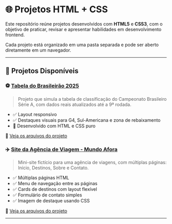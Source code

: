# 🌐 Projetos HTML + CSS

Este repositório reúne projetos desenvolvidos com **HTML5** e **CSS3**, com o objetivo de praticar, revisar e apresentar habilidades em desenvolvimento frontend.

Cada projeto está organizado em uma pasta separada e pode ser aberto diretamente em um navegador.

---

## 📁 Projetos Disponíveis

### ⚽ [Tabela do Brasileirão 2025](./tabela-brasileirao)

> Projeto que simula a tabela de classificação do Campeonato Brasileiro Série A, com dados reais atualizados até a 9ª rodada.

- ✅ Layout responsivo
- ✅ Destaques visuais para G4, Sul-Americana e zona de rebaixamento
- 📄 Desenvolvido com HTML e CSS puro

🔗 [Veja os arquivos do projeto](./tabela-brasileirao/)

### ✈️ [Site da Agência de Viagem - Mundo Afora](./agencia-viagem)

> Mini-site fictício para uma agência de viagens, com múltiplas páginas: Início, Destinos, Sobre e Contato.

- ✅ Múltiplas páginas HTML
- ✅ Menu de navegação entre as páginas
- ✅ Cards de destinos com layout flexível
- ✅ Formulário de contato simples
- ✅ Imagem de destaque usando CSS

🔗 [Veja os arquivos do projeto](./agencia-viagem/)

---
